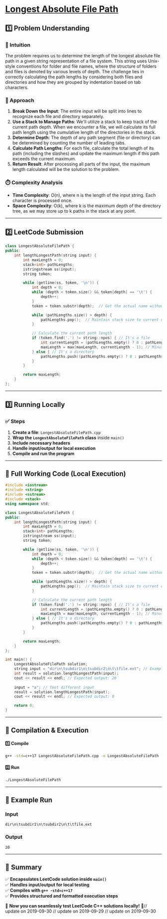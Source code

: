 # **[Longest Absolute File Path](https://leetcode.com/problems/longest-absolute-file-path/description/)**  

## **1️⃣ Problem Understanding**  
### **📌 Intuition**  
The problem requires us to determine the length of the longest absolute file path in a given string representation of a file system. This string uses Unix-style conventions for folder and file names, where the structure of folders and files is denoted by various levels of depth. The challenge lies in correctly calculating the path lengths by considering both files and directories and how they are grouped by indentation based on tab characters.

### **🚀 Approach**  
1. **Break Down the Input**: The entire input will be split into lines to recognize each file and directory separately.
2. **Use a Stack to Manage Paths**: We'll utilize a stack to keep track of the current path depth. When we encounter a file, we will calculate its full path length using the cumulative length of the directories in the stack.
3. **Determine Depth**: The depth of any path segment (file or directory) can be determined by counting the number of leading tabs.
4. **Calculate Path Lengths**: For each file, calculate the total length of its path (including the slashes) and update the maximum length if this path exceeds the current maximum.
5. **Return Result**: After processing all parts of the input, the maximum length calculated will be the solution to the problem.

### **⏱️ Complexity Analysis**  
- **Time Complexity**: O(n), where n is the length of the input string. Each character is processed once.
- **Space Complexity**: O(k), where k is the maximum depth of the directory tree, as we may store up to k paths in the stack at any point.

---  

## **2️⃣ LeetCode Submission**  
```cpp
class LongestAbsoluteFilePath {
public:
    int lengthLongestPath(string input) {
        int maxLength = 0;
        stack<int> pathLengths;
        istringstream ss(input);
        string token;

        while (getline(ss, token, '\n')) {
            int depth = 0;
            while (depth < token.size() && token[depth] == '\t') {
                depth++;
            }
            token = token.substr(depth);  // Get the actual name without tabs

            while (pathLengths.size() > depth) {
                pathLengths.pop();  // Maintain stack size to current depth
            }

            // Calculate the current path length
            if (token.find('.') != string::npos) { // It's a file
                int currentLength = (pathLengths.empty() ? 0 : pathLengths.top()) + token.size() + 1; // +1 for the slash
                maxLength = max(maxLength, currentLength - 1); // Minus 1 to remove the extra '/'
            } else { // It's a directory
                pathLengths.push((pathLengths.empty() ? 0 : pathLengths.top()) + token.size() + 1); // +1 for the slash
            }
        }

        return maxLength;
    }
};  
```  

---  

## **3️⃣ Running Locally**  
### **✅ Steps**  
1. **Create a file**: `LongestAbsoluteFilePath.cpp`  
2. **Wrap the `LongestAbsoluteFilePath` class** inside `main()`  
3. **Include necessary headers**  
4. **Handle input/output for local execution**  
5. **Compile and run the program**  

---  

## **📝 Full Working Code (Local Execution)**  
```cpp
#include <iostream>
#include <string>
#include <sstream>
#include <stack>
using namespace std;

class LongestAbsoluteFilePath {
public:
    int lengthLongestPath(string input) {
        int maxLength = 0;
        stack<int> pathLengths;
        istringstream ss(input);
        string token;

        while (getline(ss, token, '\n')) {
            int depth = 0;
            while (depth < token.size() && token[depth] == '\t') {
                depth++;
            }
            token = token.substr(depth);  // Get the actual name without tabs

            while (pathLengths.size() > depth) {
                pathLengths.pop();  // Maintain stack size to current depth
            }

            // Calculate the current path length
            if (token.find('.') != string::npos) { // It's a file
                int currentLength = (pathLengths.empty() ? 0 : pathLengths.top()) + token.size() + 1; // +1 for the slash
                maxLength = max(maxLength, currentLength - 1); // Minus 1 to remove the extra '/'
            } else { // It's a directory
                pathLengths.push((pathLengths.empty() ? 0 : pathLengths.top()) + token.size() + 1); // +1 for the slash
            }
        }

        return maxLength;
    }
};

int main() {
    LongestAbsoluteFilePath solution;
    string input = "dir\n\tsubdir1\n\tsubdir2\n\t\tfile.ext"; // Example input
    int result = solution.lengthLongestPath(input);
    cout << result << endl; // Expected output: 20
    
    input = "a"; // Test different input
    result = solution.lengthLongestPath(input);
    cout << result << endl; // Expected output: 0

    return 0;
}
```  

---  

## **🔧 Compilation & Execution**  
#### **1️⃣ Compile**  
```bash
g++ -std=c++17 LongestAbsoluteFilePath.cpp -o LongestAbsoluteFilePath
```  

#### **2️⃣ Run**  
```bash
./LongestAbsoluteFilePath
```  

---  

## **🎯 Example Run**  
### **Input**  
```
dir\n\tsubdir1\n\tsubdir2\n\t\tfile.ext
```  
### **Output**  
```
20
```  

---  

## **📌 Summary**  
✅ **Encapsulates LeetCode solution inside `main()`**  
✅ **Handles input/output for local testing**  
✅ **Compiles with `g++ -std=c++17`**  
✅ **Provides structured and formatted execution steps**  

🚀 **Now you can seamlessly test LeetCode C++ solutions locally!** 🚀// update on 2019-09-30
// update on 2019-09-29
// update on 2019-09-30

